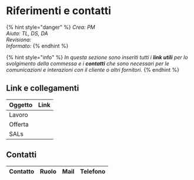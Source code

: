 # Riferimenti e contatti

{% hint style="danger" %}
_Crea: PM  
Aiuta: TL, DS, DA  
Revisiona:  
Informato:_
{% endhint %}

{% hint style="info" %}
_In questa sezione sono inseriti tutti i **link utili** per lo svolgimento della commessa e i **contatti** che sono necessari per le comunicazioni e interazioni con il cliente o altri fornitori._
{% endhint %}

## Link e collegamenti

| Oggetto | Link |
| :--- | :--- |
| Lavoro |  |
| Offerta |  |
| SALs |  |

## Contatti

| Contatto | Ruolo | Mail | Telefono |
| :--- | :--- | :--- | :--- |


